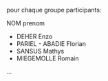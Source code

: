 pour chaque groupe participants:

NOM prenom 
 - DEHER Enzo
 - PARIEL - ABADIE Florian
 - SANSUS Mathys
 - MIEGEMOLLE Romain

...

